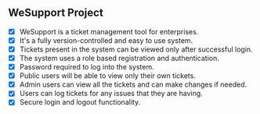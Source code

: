 ## WeSupport Project

-[x] WeSupport is a ticket management tool for enterprises.
-[x] It's a fully version-controlled and easy to use system.
-[x] Tickets present in the system can be viewed only after successful login.
-[x] The system uses a role based registration and authentication.
-[x] Password required to log into the system.
-[x] Public users will be able to view only their own tickets.
-[x] Admin users can view all the tickets and can make changes if needed.
-[x] Users can log tickets for any issues that they are having.
-[x] Secure login and logout functionality.